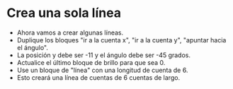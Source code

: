 # Crea una sola línea

- Ahora vamos a crear algunas líneas.
- Duplique los bloques "ir a la cuenta x", "ir a la cuenta y", "apuntar hacia el ángulo".
- La posición y debe ser -11 y el ángulo debe ser -45 grados.
- Actualice el último bloque de brillo para que sea 0.
- Use un bloque de "línea" con una longitud de cuenta de 6.
- Esto creará una línea de cuentas de 6 cuentas de largo.
